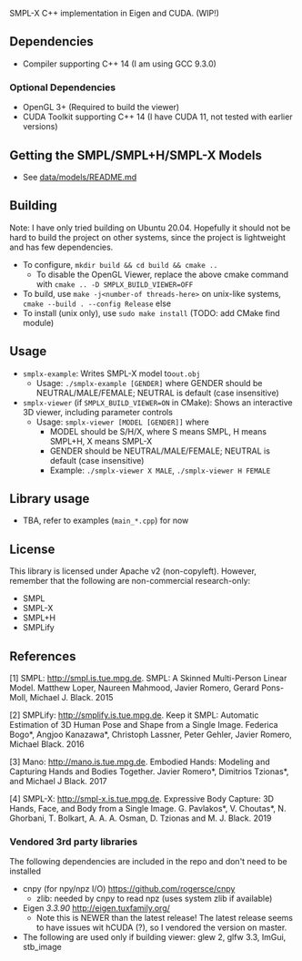 SMPL-X C++ implementation in Eigen and CUDA. (WIP!)

## Dependencies
- Compiler supporting C++ 14 (I am using GCC 9.3.0)

### Optional Dependencies
- OpenGL 3+ (Required to build the viewer)
- CUDA Toolkit supporting C++ 14 (I have CUDA 11, not tested with earlier versions)

## Getting the SMPL/SMPL+H/SMPL-X Models
- See [data/models/README.md](https://github.com/sxyu/smplxpp/tree/master/data/models)

## Building
Note: I have only tried building on Ubuntu 20.04. Hopefully it should not be hard to build the project on other systems, since the project is lightweight and has few dependencies.

- To configure, `mkdir build && cd build && cmake ..`
    - To disable the OpenGL Viewer, replace the above cmake command with `cmake .. -D SMPLX_BUILD_VIEWER=OFF`
- To build, use `make -j<number-of threads-here>` on unix-like systems,
    `cmake --build . --config Release` else
- To install (unix only), use `sudo make install` (TODO: add CMake find module)

## Usage
- `smplx-example`: Writes SMPL-X model to`out.obj`
    - Usage: `./smplx-example [GENDER]` where GENDER should be NEUTRAL/MALE/FEMALE; NEUTRAL is default (case insensitive)
- `smplx-viewer` (if `SMPLX_BUILD_VIEWER=ON` in CMake):
   Shows an interactive 3D viewer, including parameter controls
    - Usage: `smplx-viewer [MODEL [GENDER]]` where
        - MODEL should be S/H/X, where S means SMPL, H means SMPL+H, X means SMPL-X
        - GENDER should be NEUTRAL/MALE/FEMALE; NEUTRAL is default (case insensitive)
        - Example: `./smplx-viewer X MALE`, `./smplx-viewer H FEMALE`

## Library usage
- TBA, refer to examples (`main_*.cpp`) for now

## License
This library is licensed under Apache v2 (non-copyleft).
However, remember that the following are non-commercial research-only:
- SMPL
- SMPL-X
- SMPL+H
- SMPLify

## References
<a id="1">[1]</a> SMPL: http://smpl.is.tue.mpg.de.
SMPL: A Skinned Multi-Person Linear Model.  Matthew Loper, Naureen Mahmood, Javier Romero, Gerard Pons-Moll, Michael J. Black. 2015

<a id="2">[2]</a> SMPLify: http://smplify.is.tue.mpg.de.
Keep it SMPL: Automatic Estimation of 3D Human Pose and Shape from a Single Image.
Federica Bogo*, Angjoo Kanazawa*, Christoph Lassner, Peter Gehler, Javier Romero, Michael Black.
2016

<a id="3">[3]</a> Mano: http://mano.is.tue.mpg.de.
Embodied Hands: Modeling and Capturing Hands and Bodies Together. Javier Romero*, Dimitrios Tzionas*, and Michael J Black. 2017

<a id="4">[4]</a> SMPL-X: http://smpl-x.is.tue.mpg.de.
Expressive Body Capture: 3D Hands, Face, and Body from a Single Image. G. Pavlakos*, V. Choutas*, N. Ghorbani, T. Bolkart, A. A. A. Osman, D. Tzionas and M. J. Black. 2019


### Vendored 3rd party libraries
The following dependencies are included in the repo and don't need to be installed
- cnpy (for npy/npz I/O) https://github.com/rogersce/cnpy
    - zlib: needed by cnpy to read npz (uses system zlib if available)
- Eigen *3.3.90* http://eigen.tuxfamily.org/
    - Note this is NEWER than the latest release! The latest release seems to have issues wit hCUDA (?), so I vendored the version on master.
- The following are used only if building viewer:
    glew 2, glfw 3.3, ImGui, stb_image
